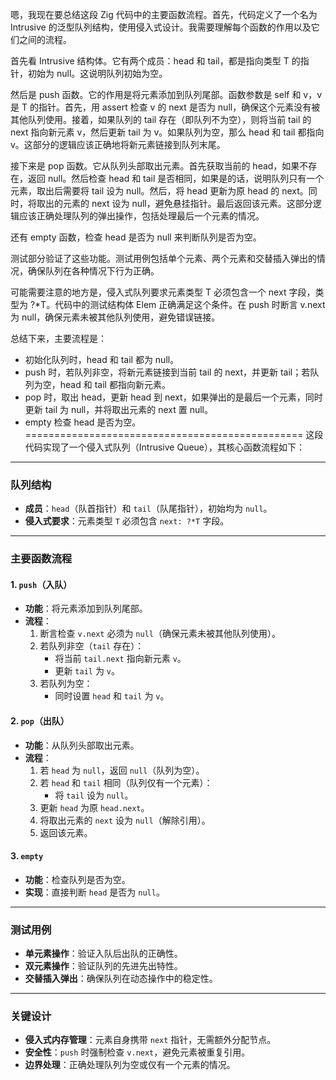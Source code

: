 嗯，我现在要总结这段 Zig 代码中的主要函数流程。首先，代码定义了一个名为 Intrusive 的泛型队列结构，使用侵入式设计。我需要理解每个函数的作用以及它们之间的流程。

首先看 Intrusive 结构体。它有两个成员：head 和 tail，都是指向类型 T 的指针，初始为 null。这说明队列初始为空。

然后是 push 函数。它的作用是将元素添加到队列尾部。函数参数是 self 和 v，v 是 T 的指针。首先，用 assert 检查 v 的 next 是否为 null，确保这个元素没有被其他队列使用。接着，如果队列的 tail 存在（即队列不为空），则将当前 tail 的 next 指向新元素 v，然后更新 tail 为 v。如果队列为空，那么 head 和 tail 都指向 v。这部分的逻辑应该正确地将新元素链接到队列末尾。

接下来是 pop 函数。它从队列头部取出元素。首先获取当前的 head，如果不存在，返回 null。然后检查 head 和 tail 是否相同，如果是的话，说明队列只有一个元素，取出后需要将 tail 设为 null。然后，将 head 更新为原 head 的 next。同时，将取出的元素的 next 设为 null，避免悬挂指针。最后返回该元素。这部分逻辑应该正确处理队列的弹出操作，包括处理最后一个元素的情况。

还有 empty 函数，检查 head 是否为 null 来判断队列是否为空。

测试部分验证了这些功能。测试用例包括单个元素、两个元素和交替插入弹出的情况，确保队列在各种情况下行为正确。

可能需要注意的地方是，侵入式队列要求元素类型 T 必须包含一个 next 字段，类型为 ?*T。代码中的测试结构体 Elem 正确满足这个条件。在 push 时断言 v.next 为 null，确保元素未被其他队列使用，避免错误链接。

总结下来，主要流程是：

- 初始化队列时，head 和 tail 都为 null。
- push 时，若队列非空，将新元素链接到当前 tail 的 next，并更新 tail；若队列为空，head 和 tail 都指向新元素。
- pop 时，取出 head，更新 head 到 next，如果弹出的是最后一个元素，同时更新 tail 为 null，并将取出元素的 next 置 null。
- empty 检查 head 是否为空。
================================================
这段代码实现了一个侵入式队列（Intrusive Queue），其核心函数流程如下：

---

### **队列结构**
- **成员**：`head`（队首指针）和 `tail`（队尾指针），初始均为 `null`。
- **侵入式要求**：元素类型 `T` 必须包含 `next: ?*T` 字段。

---

### **主要函数流程**

#### **1. `push`（入队）**
- **功能**：将元素添加到队列尾部。
- **流程**：
  1. 断言检查 `v.next` 必须为 `null`（确保元素未被其他队列使用）。
  2. 若队列非空（`tail` 存在）：
     - 将当前 `tail.next` 指向新元素 `v`。
     - 更新 `tail` 为 `v`。
  3. 若队列为空：
     - 同时设置 `head` 和 `tail` 为 `v`。

#### **2. `pop`（出队）**
- **功能**：从队列头部取出元素。
- **流程**：
  1. 若 `head` 为 `null`，返回 `null`（队列为空）。
  2. 若 `head` 和 `tail` 相同（队列仅有一个元素）：
     - 将 `tail` 设为 `null`。
  3. 更新 `head` 为原 `head.next`。
  4. 将取出元素的 `next` 设为 `null`（解除引用）。
  5. 返回该元素。

#### **3. `empty`**
- **功能**：检查队列是否为空。
- **实现**：直接判断 `head` 是否为 `null`。

---

### **测试用例**
- **单元素操作**：验证入队后出队的正确性。
- **双元素操作**：验证队列的先进先出特性。
- **交替插入弹出**：确保队列在动态操作中的稳定性。

---

### **关键设计**
- **侵入式内存管理**：元素自身携带 `next` 指针，无需额外分配节点。
- **安全性**：`push` 时强制检查 `v.next`，避免元素被重复引用。
- **边界处理**：正确处理队列为空或仅有一个元素的情况。
